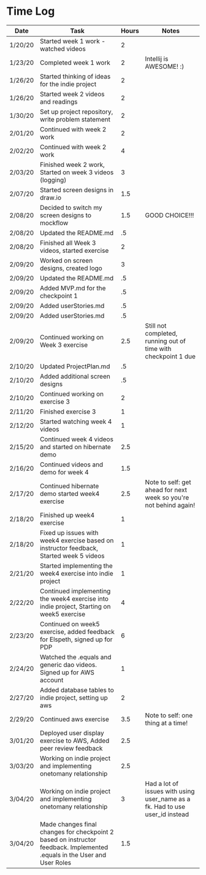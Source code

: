 # Time Log

| Date | Task | Hours | Notes|
|------|------|-------|------|
| 1/20/20| Started week 1 work - watched videos | 2 | |
| 1/23/20| Completed week 1 work | 2 | Intellij is AWESOME! :) |
| 1/26/20| Started thinking of ideas for the indie project | 2 | |
| 1/26/20| Started week 2 videos and readings | 2 | |
| 1/30/20| Set up project repository, write problem statement| 2 | |
| 2/01/20| Continued with week 2 work | 2 | |
| 2/02/20| Continued with week 2 work | 4 | |
| 2/03/20| Finished week 2 work, Started on week 3 videos (logging) | 3 | |
| 2/07/20 | Started screen designs in draw.io | 1.5 | |
| 2/08/20 | Decided to switch my screen designs to mockflow | 1.5 | GOOD CHOICE!!! |
| 2/08/20 | Updated the README.md | .5 | |
| 2/08/20 | Finished all Week 3 videos, started exercise | 2 | |
| 2/09/20 | Worked on screen designs, created logo | 3 | |
| 2/09/20 | Updated the README.md | .5 | |
| 2/09/20 | Added MVP.md for the checkpoint 1 | .5 | |
| 2/09/20 | Added userStories.md | .5 | |
| 2/09/20 | Added userStories.md | .5 | |
| 2/09/20 | Continued working on Week 3 exercise | 2.5 |Still not completed, running out of time with checkpoint 1 due|
| 2/10/20 | Updated ProjectPlan.md | .5 | |
| 2/10/20 | Added additional screen designs | .5 | |
| 2/10/20 | Continued working on exercise 3 | 2 | |
| 2/11/20 | Finished exercise 3 | 1 | |
| 2/12/20 | Started watching week 4 videos | 1 | |
| 2/15/20 | Continued week 4 videos and started on hibernate demo | 2.5 | |
| 2/16/20 | Continued videos and demo for week 4 | 1.5 | |
| 2/17/20 | Continued hibernate demo started week4 exercise| 2.5 | Note to self: get ahead for next week so you're not behind again! |
| 2/18/20 | Finished up week4 exercise | 1 | |
| 2/18/20 | Fixed up issues with week4 exercise based on instructor feedback, Started week 5 videos | 1 | |
| 2/21/20 | Started implementing the week4 exercise into indie project | 1 | |
| 2/22/20 | Continued implementing the week4 exercise into indie project, Starting on week5 exercise | 4 | |
| 2/23/20 | Continued on week5 exercise, added feedback for Elspeth, signed up for PDP | 6 | |
| 2/24/20 | Watched the .equals and generic dao videos. Signed up for AWS account | 1 | |
| 2/27/20 | Added database tables to indie project, setting up aws | 2 | |
| 2/29/20 | Continued aws exercise | 3.5 | Note to self: one thing at a time! |
| 3/01/20 | Deployed user display exercise to AWS, Added peer review feedback | 2.5 | |
| 3/03/20 | Working on indie project and implementing onetomany relationship | 2.5 | |
| 3/04/20 | Working on indie project and implementing onetomany relationship | 3 | Had a lot of issues with using user_name as a fk. Had to use user_id instead |
| 3/04/20 | Made changes final changes for checkpoint 2 based on instructor feedback. Implemented .equals in the User and User Roles | 1.5 | |
